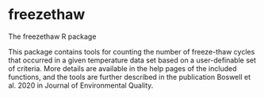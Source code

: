 # freezethaw
The freezethaw R package

This package contains tools for counting the number of freeze-thaw cycles that occurred in a given temperature data set based on a user-definable set of criteria. More details are available in the help pages of the included functions, and the tools are further described in the publication Boswell et al. 2020 in Journal of Environmental Quality. 

